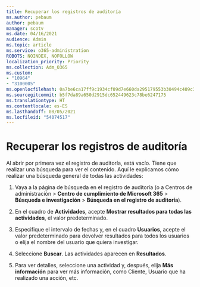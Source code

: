 ```yaml
---
title: Recuperar los registros de auditoría
ms.author: pebaum
author: pebaum
manager: scotv
ms.date: 04/16/2021
audience: Admin
ms.topic: article
ms.service: o365-administration
ROBOTS: NOINDEX, NOFOLLOW
localization_priority: Priority
ms.collection: Adm_O365
ms.custom:
- "10964"
- "3100005"
ms.openlocfilehash: 0a7be6ca17ff9c1934cf09d7e660da295179553b30494c409c345c5e3b5c5fd8
ms.sourcegitcommit: b5f7da89a650d2915dc652449623c78be6247175
ms.translationtype: HT
ms.contentlocale: es-ES
ms.lasthandoff: 08/05/2021
ms.locfileid: "54074517"
---
```

# <a name="retrieve-the-audit-logs"></a>Recuperar los registros de auditoría

Al abrir por primera vez el registro de auditoría, está vacío. Tiene que realizar una búsqueda para ver el contenido. Aquí le explicamos cómo realizar una búsqueda general de todas las actividades:

1. Vaya a la página de búsqueda en el registro de auditoría (o a Centros de administración > **Centro de cumplimiento de Microsoft 365** > **Búsqueda e investigación** > **Búsqueda en el registro de auditoría**).

1. En el cuadro de **Actividades**, acepte **Mostrar resultados para todas las actividades**, el valor predeterminado.

1. Especifique el intervalo de fechas y, en el cuadro **Usuarios**, acepte el valor predeterminado para devolver resultados para todos los usuarios o elija el nombre del usuario que quiera investigar.

1. Seleccione **Buscar**. Las actividades aparecen en **Resultados**.

1. Para ver detalles, seleccione una actividad y, después, elija **Más información** para ver más información, como Cliente, Usuario que ha realizado una acción, etc.

